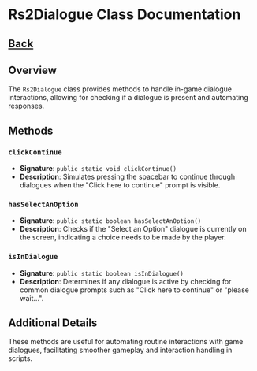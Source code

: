 # Rs2Dialogue Class Documentation
## [Back](development.md)
## Overview
The `Rs2Dialogue` class provides methods to handle in-game dialogue interactions, allowing for checking if a dialogue is present and automating responses.

## Methods

### `clickContinue`
- **Signature**: `public static void clickContinue()`
- **Description**: Simulates pressing the spacebar to continue through dialogues when the "Click here to continue" prompt is visible.

### `hasSelectAnOption`
- **Signature**: `public static boolean hasSelectAnOption()`
- **Description**: Checks if the "Select an Option" dialogue is currently on the screen, indicating a choice needs to be made by the player.

### `isInDialogue`
- **Signature**: `public static boolean isInDialogue()`
- **Description**: Determines if any dialogue is active by checking for common dialogue prompts such as "Click here to continue" or "please wait...".

## Additional Details
These methods are useful for automating routine interactions with game dialogues, facilitating smoother gameplay and interaction handling in scripts.
